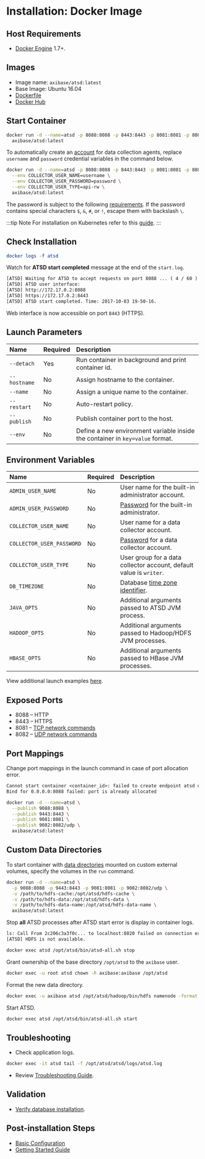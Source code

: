 # Installation: Docker Image

## Host Requirements

* [Docker Engine](https://docs.docker.com/engine/installation/) 1.7+.

## Images

* Image name: `axibase/atsd:latest`
* Base Image: Ubuntu 16.04
* [Dockerfile](https://github.com/axibase/dockers/blob/master/Dockerfile)
* [Docker Hub](https://hub.docker.com/r/axibase/atsd/)

## Start Container

```bash
docker run -d --name=atsd -p 8088:8088 -p 8443:8443 -p 8081:8081 -p 8082:8082/udp \
  axibase/atsd:latest
```

To automatically create an [account](../administration/collector-account.md) for data collection agents, replace `username` and `password` credential variables in the command below.

```bash
docker run -d --name=atsd -p 8088:8088 -p 8443:8443 -p 8081:8081 -p 8082:8082/udp \
  --env COLLECTOR_USER_NAME=username \
  --env COLLECTOR_USER_PASSWORD=password \
  --env COLLECTOR_USER_TYPE=api-rw \
  axibase/atsd:latest
```

The password is subject to the following [requirements](../administration/user-authentication.md#password-requirements). If the password contains special characters `$`, `&`, `#`, or `!`, escape them with backslash `\`.

:::tip Note
For installation on Kubernetes refer to this [guide](https://axibase.com/docs/axibase-collector/installation-on-kubernetes.html).
:::

## Check Installation

```elm
docker logs -f atsd
```

Watch for **ATSD start completed** message at the end of the `start.log`.

```txt
[ATSD] Waiting for ATSD to accept requests on port 8088 ... ( 4 / 60 )
[ATSD] ATSD user interface:
[ATSD] http://172.17.0.2:8088
[ATSD] https://172.17.0.2:8443
[ATSD] ATSD start completed. Time: 2017-10-03 19-50-16.
```

Web interface is now accessible on port `8443` (HTTPS).

## Launch Parameters

| **Name** | **Required** | **Description** |
|:---|:---|:---|
|`--detach` | Yes | Run container in background and print container id. |
|`--hostname` | No | Assign hostname to the container. |
|`--name` | No | Assign a unique name to the container. |
|`--restart` | No | Auto-restart policy.|
|`--publish` | No | Publish container port to the host. |
|`--env` | No | Define a new environment variable inside the container in `key=value` format. |

## Environment Variables

| **Name** | **Required** | **Description** |
|:---|:---|:---|
|`ADMIN_USER_NAME` | No | User name for the built-in administrator account. |
|`ADMIN_USER_PASSWORD` | No | [Password](../administration/user-authentication.md#password-requirements) for the built-in administrator.|
|`COLLECTOR_USER_NAME` | No | User name for a data collector account. |
|`COLLECTOR_USER_PASSWORD` | No | [Password](../administration/user-authentication.md#password-requirements) for a data collector account.|
|`COLLECTOR_USER_TYPE` | No | User group for a data collector account, default value is `writer`.|
|`DB_TIMEZONE` | No | Database [time zone identifier](../shared/timezone-list.md).|
|`JAVA_OPTS` | No | Additional arguments passed to ATSD JVM process. |
|`HADOOP_OPTS` | No | Additional arguments passed to Hadoop/HDFS JVM processes. |
|`HBASE_OPTS` | No | Additional arguments passed to HBase JVM processes. |

View additional launch examples [here](#start-container).

## Exposed Ports

* 8088 – HTTP
* 8443 – HTTPS
* 8081 – [TCP network commands](../api/network/README.md#network-api)
* 8082 – [UDP network commands](../api/network/README.md#udp-datagrams)

## Port Mappings

Change port mappings in the launch command in case of port allocation error.

```txt
Cannot start container <container_id>: failed to create endpoint atsd on network bridge:
Bind for 0.0.0.0:8088 failed: port is already allocated
```

```bash
docker run -d --name=atsd \
  --publish 9088:8088 \
  --publish 9443:8443 \
  --publish 9081:8081 \
  --publish 9082:8082/udp \
  axibase/atsd:latest
```

## Custom Data Directories

To start container with [data directories](../administration/change-data-directory.md) mounted on custom external volumes, specify the volumes in the `run` command.

```bash
docker run -d --name=atsd \
  -p 9088:8088 -p 9443:8443 -p 9081:8081 -p 9082:8082/udp \
  -v /path/to/hdfs-cache:/opt/atsd/hdfs-cache \
  -v /path/to/hdfs-data:/opt/atsd/hdfs-data \
  -v /path/to/hdfs-data-name:/opt/atsd/hdfs-data-name \
  axibase/atsd:latest
```

Stop **all** ATSD processes after ATSD start error is display in container logs.

```txt
ls: Call From 2c206c3a3f0c... to localhost:8020 failed on connection exception
[ATSD] HDFS is not available.
```

```bash
docker exec atsd /opt/atsd/bin/atsd-all.sh stop
```

Grant ownership of the base directory `/opt/atsd` to the `axibase` user.

```bash
docker exec -u root atsd chown -R axibase:axibase /opt/atsd
```

Format the new data directory.

```bash
docker exec -u axibase atsd /opt/atsd/hadoop/bin/hdfs namenode -format
```

Start ATSD.

```bash
docker exec atsd /opt/atsd/bin/atsd-all.sh start
```

## Troubleshooting

* Check application logs.

```bash
docker exec -it atsd tail -f /opt/atsd/atsd/logs/atsd.log
```

* Review [Troubleshooting Guide](troubleshooting.md).

## Validation

* [Verify database installation](verifying-installation.md).

## Post-installation Steps

* [Basic Configuration](post-installation.md)
* [Getting Started Guide](../tutorials/getting-started.md)
